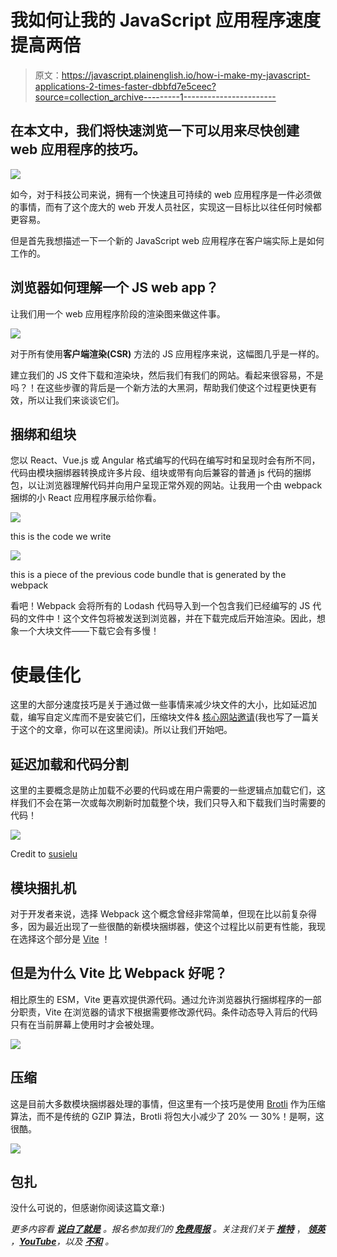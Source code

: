 # 我如何让我的 JavaScript 应用程序速度提高两倍

> 原文：<https://javascript.plainenglish.io/how-i-make-my-javascript-applications-2-times-faster-dbbfd7e5ceec?source=collection_archive---------1----------------------->

## 在本文中，我们将快速浏览一下可以用来尽快创建 web 应用程序的技巧。

![](img/19b048b6c5a95a67da6b27988e7cdc9b.png)

如今，对于科技公司来说，拥有一个快速且可持续的 web 应用程序是一件必须做的事情，而有了这个庞大的 web 开发人员社区，实现这一目标比以往任何时候都更容易。

但是首先我想描述一下一个新的 JavaScript web 应用程序在客户端实际上是如何工作的。

## 浏览器如何理解一个 JS web app？

让我们用一个 web 应用程序阶段的渲染图来做这件事。

![](img/009b49ad2be8cf2bc0c1eb543e1bf409.png)

对于所有使用**客户端渲染(CSR)** 方法的 JS 应用程序来说，这幅图几乎是一样的。

建立我们的 JS 文件下载和渲染块，然后我们有我们的网站。看起来很容易，不是吗？！在这些步骤的背后是一个新方法的大黑洞，帮助我们使这个过程更快更有效，所以让我们来谈谈它们。

## 捆绑和组块

您以 React、Vue.js 或 Angular 格式编写的代码在编写时和呈现时会有所不同，代码由模块捆绑器转换成许多片段、组块或带有向后兼容的普通 js 代码的捆绑包，以让浏览器理解代码并向用户呈现正常外观的网站。让我用一个由 webpack 捆绑的小 React 应用程序展示给你看。

![](img/d39cca528de5afe8bb6336cb4c320159.png)

this is the code we write

![](img/0aff6d7b9e3e0c3b7d29ebe4e5bdf138.png)

this is a piece of the previous code bundle that is generated by the webpack

看吧！Webpack 会将所有的 Lodash 代码导入到一个包含我们已经编写的 JS 代码的文件中！这个文件包将被发送到浏览器，并在下载完成后开始渲染。因此，想象一个大块文件——下载它会有多慢！

# 使最佳化

这里的大部分速度技巧是关于通过做一些事情来减少块文件的大小，比如延迟加载，编写自定义库而不是安装它们，压缩块文件& [核心网站邀请](/core-web-vitals-boosting-your-websites-speed-a2ea4d595f0d?source=rss-8dd7eb196b7a------2)(我也写了一篇关于这个的文章，你可以在这里阅读)。所以让我们开始吧。

## 延迟加载和代码分割

这里的主要概念是防止加载不必要的代码或在用户需要的一些逻辑点加载它们，这样我们不会在第一次或每次刷新时加载整个块，我们只导入和下载我们当时需要的代码！

![](img/8ced7db0300ec8bef40b345a5bd1a352.png)

Credit to [susielu](https://www.susielu.com/content/1-data-viz/10-bundle-buddy/codesplitting.png)

## 模块捆扎机

对于开发者来说，选择 Webpack 这个概念曾经非常简单，但现在比以前复杂得多，因为最近出现了一些很酷的新模块捆绑器，使这个过程比以前更有性能，我现在选择这个部分是 [Vite](https://vitejs.dev/) ！

## 但是为什么 Vite 比 Webpack 好呢？

相比原生的 ESM，Vite 更喜欢提供源代码。通过允许浏览器执行捆绑程序的一部分职责，Vite 在浏览器的请求下根据需要修改源代码。条件动态导入背后的代码只有在当前屏幕上使用时才会被处理。

![](img/7cc1d7ac856a3913a231c69042362597.png)

## 压缩

这是目前大多数模块捆绑器处理的事情，但这里有一个技巧是使用 [Brotli](https://github.com/google/brotli) 作为压缩算法，而不是传统的 GZIP 算法，Brotli 将包大小减少了 20% — 30%！是啊，这很酷。

![](img/c7c4e5e00aa910540e6d5db2a6c3f2ea.png)

## 包扎

没什么可说的，但感谢你阅读这篇文章:)

*更多内容看* [***说白了就是***](https://plainenglish.io/) *。报名参加我们的* [***免费周报***](http://newsletter.plainenglish.io/) *。关注我们关于* [***推特***](https://twitter.com/inPlainEngHQ) ， [***领英***](https://www.linkedin.com/company/inplainenglish/) *，*[***YouTube***](https://www.youtube.com/channel/UCtipWUghju290NWcn8jhyAw)*，以及* [***不和***](https://discord.gg/GtDtUAvyhW) *。*